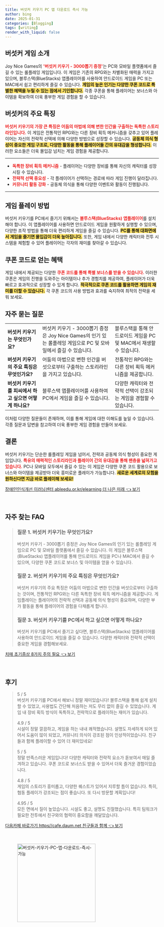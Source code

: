 ```yaml
---
title: 버섯커 키우기 PC 앱 다운로드 즉시 가능
author: bing
date: 2025-01-31
categories: [Blogging]
tags: [writing]
render_with_liquid: false
---
```



<h2 id='버섯커_게임소개'>버섯커 게임 소개</h2>

<p>Joy Nice Games의 <b><span style="color: #ee2323;">'버섯커 키우기 - 3000뽑기 증정'</span></b>는 PC와 모바일 플랫폼에서 즐길 수 있는 롤플레잉 게임입니다. 이 게임은 기존의 RPG와는 차별화된 매력을 가지고 있으며, 블루스택(BlueStacks) 앱플레이어를 사용하여 안드로이드 게임을 PC 또는 MAC에서 쉽고 편리하게 즐길 수 있습니다. <b><span style="background-color: #ffe066;">게임의 높은 인기는 다양한 쿠폰 코드로 특별한 혜택을 누릴 수 있는 점에서 기인합니다.</span></b> 각종 쿠폰을 통해 플레이어는 보너스와 아이템을 확보하여 더욱 풍부한 게임 경험을 할 수 있습니다.</p>

<h2 id='주요특징'>버섯커의 주요 특징</h2>

<p><b><span style="color: #ee2323;">버섯커 키우기의 가장 큰 특징은 어둠의 마법에 의해 변한 인간을 구출하는 독특한 스토리라인입니다.</span></b> 이 게임은 전통적인 RPG와는 다른 장비 획득 메커니즘을 갖추고 있어 플레이어는 자신의 전략적 선택에 의해 다양한 방법으로 성장할 수 있습니다. <b><span style="background-color: #ffe066;">공동체 의식 형성이 중요한 게임 구조로, 다양한 활동을 통해 플레이어들 간의 유대감을 형성합니다.</span></b> 이러한 요소들은 더욱 몰입감 넘치는 게임 경험을 제공합니다.</p>

<hr />

<ul>
    <li><b><span style="color: #ee2323;">독특한 장비 획득 메커니즘</span></b> - 플레이어는 다양한 장비를 통해 자신의 캐릭터를 성장시킬 수 있습니다.</li>
    <li><b><span style="color: #ee2323;">전략적 선택 중요성</span></b> - 각 플레이어가 선택하는 경로에 따라 게임 진행이 달라집니다.</li>
    <li><b><span style="color: #ee2323;">커뮤니티 활동 강화</span></b> - 공동체 의식을 통해 다양한 이벤트와 활동이 진행됩니다.</li>
</ul>

<hr />

<h2 id='게임플레이방법'>게임 플레이 방법</h2>

<p>버섯커 키우기를 PC에서 즐기기 위해서는 <b><span style="color: #ee2323;">블루스택(BlueStacks) 앱플레이어</span></b>를 설치해야 합니다. 이 앱플레이어를 사용하면 안드로이드 게임을 원활하게 실행할 수 있으며, 다양한 조작 방법을 통해 더욱 편리하게 게임을 즐길 수 있습니다. <b><span style="background-color: #ffe066;">PC를 통해 대화면에서 게임을 즐기면 몰입감이 더욱 높아집니다.</span></b> 또한, 게임 내에서 다양한 캐릭터와 전투 시스템을 체험할 수 있어 플레이어는 각자의 재미를 찾아갈 수 있습니다.</p>

<h2 id='쿠폰코드혜택'>쿠폰 코드로 얻는 혜택</h2>

<p>게임 내에서 제공되는 다양한 <b><span style="color: #ee2323;">쿠폰 코드를 통해 특별 보너스를 받을 수 있습니다.</span></b> 이러한 쿠폰은 게임의 진행을 도와주는 아이템이나 추가 경험치를 제공하여, 플레이어가 더욱 빠르고 효과적으로 성장할 수 있게 합니다. <b><span style="background-color: #ffe066;">적극적으로 쿠폰 코드를 활용하면 게임의 재미를 더할 수 있습니다.</span></b> 각 쿠폰 코드의 사용 방법과 효과를 숙지하여 최적의 전략을 세워 보세요.</p>

<h2 id='자주묻는질문'>자주 묻는 질문</h2>

<table>
    <tr>
        <td><b>버섯커 키우기는 무엇인가요?</b></td>
        <td>버섯커 키우기 - 3000뽑기 증정은 Joy Nice Games의 인기 있는 롤플레잉 게임으로 PC 및 모바일에서 즐길 수 있습니다.</td>
        <td>블루스택을 통해 안드로이드 게임을 PC 및 MAC에서 재생할 수 있습니다.</td>
    </tr>
    <tr>
        <td><b>버섯커 키우기의 주요 특징은 무엇인가요?</b></td>
        <td>어둠의 마법으로 변한 인간을 버섯으로부터 구출하는 스토리라인을 가지고 있습니다.</td>
        <td>전통적인 RPG와는 다른 장비 획득 메커니즘을 제공합니다.</td>
    </tr>
    <tr>
        <td><b>버섯커 키우기를 피씨에서 하고 싶으면 어떻게 하나요?</b></td>
        <td>블루스택 앱플레이어를 사용하여 PC에서 게임을 즐길 수 있습니다.</td>
        <td>다양한 캐릭터와 전략적 선택이 강조되는 게임을 경험할 수 있습니다.</td>
    </tr>
</table>

<p>이처럼 다양한 질문들이 존재하며, 이를 통해 게임에 대한 이해도를 높일 수 있습니다. 각종 질문과 답변을 참고하여 더욱 풍부한 게임 경험을 만들어 보세요.</p>

<h2 id='결론'>결론</h2>

<p>버섯커 키우기는 단순한 롤플레잉 게임을 넘어서, 전략과 공동체 의식 형성이 중요한 게임입니다. <b><span style="color: #ee2323;">특유의 매력적인 스토리라인과 플레이어 간의 유대감을 통해 팬층을 넓혀가고 있습니다.</span></b> PC나 모바일 모두에서 즐길 수 있는 이 게임은 다양한 쿠폰 코드 활용으로 보너스와 아이템을 제공받아 더욱 흥미로운 플레이가 가능합니다. <b><span style="background-color: #ffe066;">새로운 세계로의 모험을 원하신다면 지금 바로 플레이해 보세요!</span></b></p>


<p><a class="click-button" title="장애인인식개선 이러닝센터 ableedu.or.kr/elearning 더 나은 미래" href="https://adkhouse.github.io/posts/%EC%9E%A5%EC%95%A0%EC%9D%B8%EC%9D%B8%EC%8B%9D%EA%B0%9C%EC%84%A0-%EC%9D%B4%EB%9F%AC%EB%8B%9D%EC%84%BC%ED%84%B0-ableedu.or.krelearning-%EB%8D%94-%EB%82%98%EC%9D%80-%EB%AF%B8%EB%9E%98/" rel="dofollow">장애인인식개선 이러닝센터 ableedu.or.kr/elearning 더 나은 미래 👈 보기</a></p><br>
<h2 id='자주_찾는_FAQ'>자주 찾는 FAQ</h2>
<div itemscope="" itemtype="https://schema.org/FAQPage"> 
<blockquote> 
<div itemscope="" itemprop="mainEntity" itemtype="https://schema.org/Question"> 
<h3 itemprop="name">질문 1. 버섯커 키우기는 무엇인가요?</h3> 
<div itemscope="" itemprop="acceptedAnswer" itemtype="https://schema.org/Answer"> 
<span itemprop="text"> <p>버섯커 키우기 - 3000뽑기 증정은 Joy Nice Games의 인기 있는 롤플레잉 게임으로 PC 및 모바일 플랫폼에서 즐길 수 있습니다. 이 게임은 블루스택(BlueStacks) 앱플레이어를 통해 안드로이드 게임을 PC나 MAC에서 즐길 수 있으며, 다양한 쿠폰 코드로 보너스 및 아이템을 얻을 수 있습니다.</p> </span> 
</div> 
</div> 
<div itemscope="" itemprop="mainEntity" itemtype="https://schema.org/Question"> 
<h3 itemprop="name">질문 2. 버섯커 키우기의 주요 특징은 무엇인가요?</h3> 
<div itemscope="" itemprop="acceptedAnswer" itemtype="https://schema.org/Answer"> 
<span itemprop="text"> <p>버섯커 키우기의 주요 특징은 어둠의 마법으로 변한 인간을 버섯으로부터 구출하는 것이며, 전통적인 RPG와는 다른 독특한 장비 획득 메커니즘을 제공합니다. 게임플레이는 플레이어의 전략적 선택과 공동체 의식 형성이 중요하며, 다양한 부가 활동을 통해 플레이어의 경험을 다채롭게 합니다.</p> </span> 
</div> 
</div> 
<div itemscope="" itemprop="mainEntity" itemtype="https://schema.org/Question"> 
<h3 itemprop="name">질문 3. 버섯커 키우기를 PC에서 하고 싶으면 어떻게 하나요?</h3> 
<div itemscope="" itemprop="acceptedAnswer" itemtype="https://schema.org/Answer"> 
<span itemprop="text"> <p>버섯커 키우기를 PC에서 즐기고 싶다면, 블루스택(BlueStacks) 앱플레이어를 사용하여 안드로이드 게임을 즐길 수 있습니다. 다양한 캐릭터와 전략적 선택이 중요한 게임을 경험해보세요.</p> </span> 
</div> 
</div> 
</blockquote> 
</div>
<p><a class="click-button" title="치매 초기증상 8가지 주의 필요" href="https://adkhouse.github.io/posts/%EC%B9%98%EB%A7%A4-%EC%B4%88%EA%B8%B0%EC%A6%9D%EC%83%81-8%EA%B0%80%EC%A7%80-%EC%A3%BC%EC%9D%98-%ED%95%84%EC%9A%94/" rel="dofollow">치매 초기증상 8가지 주의 필요 👈 보기</a></p><br>
<h2 id='후기'>후기</h2>
<div itemscope itemtype="https://schema.org/Product">
  <blockquote>
  <div itemprop="review" itemscope itemtype="https://schema.org/Review">
      <div itemprop="reviewRating" itemscope itemtype="https://schema.org/Rating"> <span itemprop="ratingValue">5</span> / <span itemprop="bestRating">5</span> </div>
      <span itemprop="reviewBody">버섯커 키우기를 PC에서 해보니 정말 재미있습니다! 블루스택을 통해 쉽게 설치할 수 있었고, 사용법도 간단해 처음하는 저도 무리 없이 즐길 수 있었습니다. 게임 내 장비 획득 방식이 독특하고, 전략적으로 플레이하는 재미가 있습니다.</span>
  </div>
  <br>
  <div itemprop="review" itemscope itemtype="https://schema.org/Review">
      <div itemprop="reviewRating" itemscope itemtype="https://schema.org/Rating"> <span itemprop="ratingValue">4.9</span> / <span itemprop="bestRating">5</span> </div>
      <span itemprop="reviewBody">시설이 정말 깔끔하고, 게임을 하는 내내 쾌적했습니다. 설명도 자세하게 되어 있어서 도움이 많이 되었고, 커뮤니티 의식이 강조된 점이 인상적이었습니다. 친구들과 함께 플레이할 수 있어 더 재미있네요!</span>
  </div>
  <br>
  <div itemprop="review" itemscope itemtype="https://schema.org/Review">
      <div itemprop="reviewRating" itemscope itemtype="https://schema.org/Rating"> <span itemprop="ratingValue">5</span> / <span itemprop="bestRating">5</span> </div>
      <span itemprop="reviewBody">정말 만족스러운 게임입니다! 다양한 캐릭터와 전략적 요소가 돋보여서 매일 즐겨하고 있습니다. 쿠폰 코드로 보너스도 받을 수 있어서 더욱 즐거운 경험이었습니다.</span>
  </div>
  <br>
  <div itemprop="review" itemscope itemtype="https://schema.org/Review">
      <div itemprop="reviewRating" itemscope itemtype="https://schema.org/Rating"> <span itemprop="ratingValue">4.8</span> / <span itemprop="bestRating">5</span> </div>
      <span itemprop="reviewBody">게임의 스토리가 흥미롭고, 다양한 퀘스트가 있어서 지루할 틈이 없습니다. 특히, 협동 플레이가 강조되는 점이 좋습니다. 또 다시 방문할 계획입니다!</span>
  </div>
  <br>
  <div itemprop="review" itemscope itemtype="https://schema.org/Review">
      <div itemprop="reviewRating" itemscope itemtype="https://schema.org/Rating"> <span itemprop="ratingValue">4.95</span> / <span itemprop="bestRating">5</span> </div>
      <span itemprop="reviewBody">모든 면에서 질이 높았습니다. 시설도 좋고, 설명도 친절했습니다. 특히 팀워크가 필요한 전투에서 친구와의 협력이 중요함을 깨달았습니다.</span>
  </div>
  </blockquote>
</div>
<p><a class="click-button" title="다음카페 바로가기 https//cafe.daum.net 친구들과 함께" href="https://adkhouse.github.io/posts/%EB%8B%A4%EC%9D%8C%EC%B9%B4%ED%8E%98-%EB%B0%94%EB%A1%9C%EA%B0%80%EA%B8%B0-httpscafe.daum.net-%EC%B9%9C%EA%B5%AC%EB%93%A4%EA%B3%BC-%ED%95%A8%EA%BB%98/" rel="dofollow">다음카페 바로가기 https//cafe.daum.net 친구들과 함께 👈 보기</a></p><br>
<figure class="image"><img src="https://adkhouse.github.io/assets/img/thumbnail/버섯커-키우기-PC-앱-다운로드-즉시-가능.webp" alt="버섯커-키우기-PC-앱-다운로드-즉시-가능" width="256" height="256"></figure>